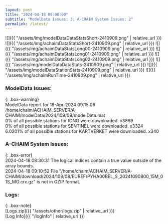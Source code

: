 ```yaml
---
layout: post
title: "2024-04-18 09:00:00"
subtitle: "ModelData Issues: 3; A-CHAIM System Issues: 2"
permalink: /latest/
---
```


![]({{ "/assets/img/modelDataDataStatsShort-2410909.png" | relative_url }})
![]({{ "/assets/img/achaimDataStatsShort-2410909.png" | relative_url }})
![]({{ "/assets/img/achaimDataStatsLong00-2410909.png" | relative_url }})
![]({{ "/assets/img/achaimDataStatsLong01-2410909.png" | relative_url }})
![]({{ "/assets/img/achaimDataStatsLong02-2410909.png" | relative_url }})
![]({{ "/assets/img/modelDataDataStats-2410909.png" | relative_url }})
![]({{ "/assets/img/modelDataStationStats-2410909.png" | relative_url }})
![]({{ "/assets/img/achaimRunTime-2410909.png" | relative_url }})


### ModelData Issues:  
  
{: .box-warning}  
 ModelData report for 18-Apr-2024 09:15:08   
 /home/chaim/ACHAIM_SERVER/A-CHAIM/modelData/2024/109/09/modelData.mat   
 0% of all possible stations for IONO were downloaded. x3869   
 0% of all possible stations for SENTINEL were downloaded. x3324   
 6.0201% of all possible stations for KARTVERKET were downloaded. x340   
  
### A-CHAIM System Issues:  
  
{: .box-error}  
2024-04-18 08:30:31 The logical indices contain a true value outside of the array bounds.  
2024-04-18 09:10:52 File "/home/chaim/ACHAIM_SERVER/A-CHAIM/download/2024/109/08/EUREF/PYHA00BEL_S_20241090800_15M_01S_MO.crx.gz" is not in GZIP format.  

### Logs:  
  
{: .box-note}  
[Logs.zip]({{ "/assets/other/logs.zip" | relative_url }})  
[Log Info]({{ "/logInfo" | relative_url }})  

